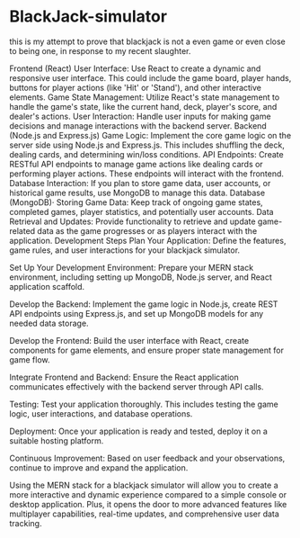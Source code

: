 # BlackJack-simulator

this is my attempt to prove that blackjack is not a even game or even close to being one, in response to my recent slaughter.

Frontend (React)
User Interface: Use React to create a dynamic and responsive user interface. This could include the game board, player hands, buttons for player actions (like 'Hit' or 'Stand'), and other interactive elements.
Game State Management: Utilize React's state management to handle the game's state, like the current hand, deck, player's score, and dealer's actions.
User Interaction: Handle user inputs for making game decisions and manage interactions with the backend server.
Backend (Node.js and Express.js)
Game Logic: Implement the core game logic on the server side using Node.js and Express.js. This includes shuffling the deck, dealing cards, and determining win/loss conditions.
API Endpoints: Create RESTful API endpoints to manage game actions like dealing cards or performing player actions. These endpoints will interact with the frontend.
Database Interaction: If you plan to store game data, user accounts, or historical game results, use MongoDB to manage this data.
Database (MongoDB)·
Storing Game Data: Keep track of ongoing game states, completed games, player statistics, and potentially user accounts.
Data Retrieval and Updates: Provide functionality to retrieve and update game-related data as the game progresses or as players interact with the application.
Development Steps
Plan Your Application: Define the features, game rules, and user interactions for your blackjack simulator.

Set Up Your Development Environment: Prepare your MERN stack environment, including setting up MongoDB, Node.js server, and React application scaffold.

Develop the Backend: Implement the game logic in Node.js, create REST API endpoints using Express.js, and set up MongoDB models for any needed data storage.

Develop the Frontend: Build the user interface with React, create components for game elements, and ensure proper state management for game flow.

Integrate Frontend and Backend: Ensure the React application communicates effectively with the backend server through API calls.

Testing: Test your application thoroughly. This includes testing the game logic, user interactions, and database operations.

Deployment: Once your application is ready and tested, deploy it on a suitable hosting platform.

Continuous Improvement: Based on user feedback and your observations, continue to improve and expand the application.

Using the MERN stack for a blackjack simulator will allow you to create a more interactive and dynamic experience compared to a simple console or desktop application. Plus, it opens the door to more advanced features like multiplayer capabilities, real-time updates, and comprehensive user data tracking.
